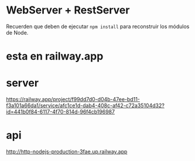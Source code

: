 # WebServer + RestServer

Recuerden que deben de ejecutar ```npm install``` para reconstruir los módulos de Node.
# esta en railway.app

# server
https://railway.app/project/f99dd7d0-d04b-47ee-bd11-f3a101a66da1/service/afc1ce1d-dab4-408c-af42-c72a35104d32?id=441b0f84-6117-4f70-814d-96f4cb196987

# api
http://http-nodejs-production-3fae.up.railway.app